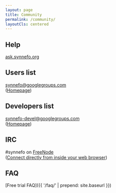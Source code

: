 ```yaml
---
layout: page
title: Community
permalink: /community/
layoutCls: centered
---
```


## Help
[ask.synnefo.org](https://ask.synnefo.org/)

## Users list
[synnefo@googlegroups.com](mailto:synnefo@googlegroups.com)  
([Homepage](https://groups.google.com/forum/?fromgroups#!forum/synnefo))

## Developers list
[synnefo-devel@googlegroups.com](mailto:synnefo-devel@googlegroups.com)  
([Homepage](https://groups.google.com/forum/?fromgroups#!forum/synnefo-devel))      

## IRC
#synnefo on [FreeNode](http://freenode.net)  
([Connect directly from inside your web browser](https://kiwiirc.com/client/chat.freenode.net/synnefo))

## FAQ
[Free trial FAQ]({{ '/faq/' | prepend: site.baseurl }})
